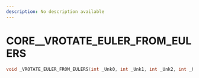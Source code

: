 ```yaml
---
description: No description available 
---
```


# CORE\__VROTATE_EULER_FROM_EULERS

```cpp
void _VROTATE_EULER_FROM_EULERS(int _Unk0, int _Unk1, int _Unk2, int _Unk3, int _Unk4, int _Unk5);
```